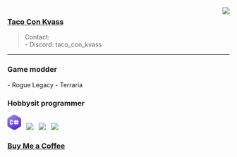 <img src="https://github-readme-stats.vercel.app/api?username=TacoConKvass&show_icons=true&theme=gotham&rank_icon=github&include_all_commits=true" align="right" />

### [Taco Con Kvass](https://tacoconkvass.github.io)
> Contact: </br>
> \- Discord: taco_con_kvass
---
### Game modder
\- Rogue Legacy - Terraria
### Hobbysit programmer
<div align="left">
  <img src="https://raw.githubusercontent.com/gilbarbara/logos/52addcaa18dfecb4df77f3ee0753dca6b98187ad/logos/c-sharp.svg" height=35 /> &nbsp;
  <img src="https://static-00.iconduck.com/assets.00/file-type-zig-icon-512x341-uyjfa95r.png" height=35 /> &nbsp;
  <img src="https://cdn1.iconfinder.com/data/icons/programing-development-7/24/html_html5_web_programing_developer-512.png" height=35 /> &nbsp;
  <img src="https://www.svgrepo.com/show/354238/python.svg" height=35 /> &nbsp;
</div>

### [Buy Me a Coffee](https://buymeacoffee.com/tacoconkvass)
